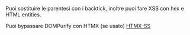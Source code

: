 Puoi sostituire le parentesi con i backtick, inoltre puoi fare XSS con hex e HTML entities.

Puoi bypassare DOMPurify con HTMX (se usato) [HTMX-SS](https://blog.criticalthinkingpodcast.io/p/0-days-htmx-ss-with-mathias)
